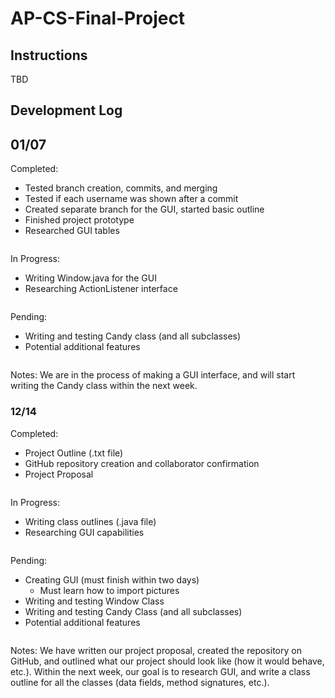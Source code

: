 # AP-CS-Final-Project

## Instructions

TBD

## Development Log

## 01/07
Completed:
  * Tested branch creation, commits, and merging
  * Tested if each username was shown after a commit
  * Created separate branch for the GUI, started basic outline
  * Finished project prototype
  * Researched GUI tables
~~~~~~~
~~~~~~~
In Progress:
 * Writing Window.java for the GUI
 * Researching ActionListener interface
~~~~~~~
~~~~~~~
Pending:
 * Writing and testing Candy class (and all subclasses)
 * Potential additional features
~~~~~~~
~~~~~~~
Notes:
We are in the process of making a GUI interface, and will start writing the Candy class within the next week.

### 12/14
Completed:
  * Project Outline (.txt file)
  * GitHub repository creation and collaborator confirmation
  * Project Proposal
~~~~~~~
~~~~~~~
In Progress:
  * Writing class outlines (.java file)
  * Researching GUI capabilities
~~~~~~~
~~~~~~~
Pending:
  * Creating GUI (must finish within two days)
    * Must learn how to import pictures
  * Writing and testing Window Class
  * Writing and testing Candy Class (and all subclasses)
  * Potential additional features
~~~~~~~
~~~~~~~
Notes:
We have written our project proposal, created the repository on GitHub, and outlined what our project should look like (how it would behave, etc.). Within the next week, our goal is to research GUI, and write a class outline for all the classes (data fields, method signatures, etc.).
